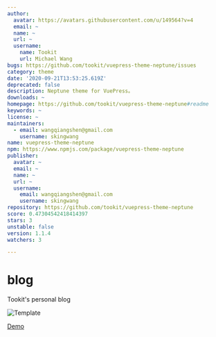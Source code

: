 ```yaml
---
author:
  avatar: https://avatars.githubusercontent.com/u/149564?v=4
  email: ~
  name: ~
  url: ~
  username:
    name: Tookit
    url: Michael Wang
bugs: https://github.com/tookit/vuepress-theme-neptune/issues
category: theme
date: '2020-09-21T13:53:25.619Z'
deprecated: false
description: Neptune theme for VuePress。
downloads: ~
homepage: https://github.com/tookit/vuepress-theme-neptune#readme
keywords: ~
license: ~
maintainers:
  - email: wangqiangshen@gmail.com
    username: skingwang
name: vuepress-theme-neptune
npm: https://www.npmjs.com/package/vuepress-theme-neptune
publisher:
  avatar: ~
  email: ~
  name: ~
  url: ~
  username:
    email: wangqiangshen@gmail.com
    username: skingwang
repository: https://github.com/tookit/vuepress-theme-neptune
score: 0.47304542418414397
stars: 3
unstable: false
version: 1.1.4
watchers: 3

---
```


# blog
Tookit's personal blog

![Template](http://isocked.com/img/neptune-screenshot-1.png)


[Demo](http://isocked.com/)